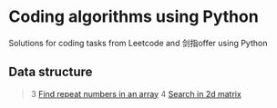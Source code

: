# Coding algorithms using Python
Solutions for coding tasks from Leetcode and 剑指offer using Python

## Data structure
> 3 [Find repeat numbers in an array](https://github.com/greatqiaotong/coding-algorithm/tree/main/03_find_repeat_numbers)
> 4 [Search in 2d matrix](https://github.com/greatqiaotong/coding-algorithm/tree/main/04_search_a_2d_matrix)

